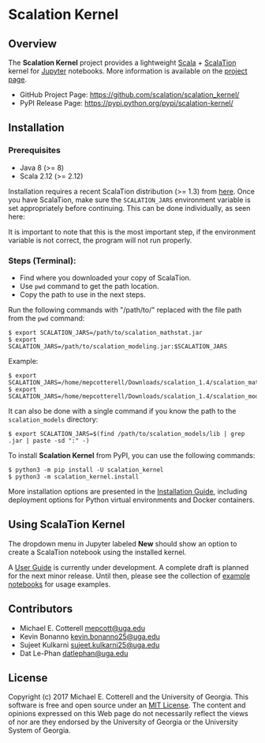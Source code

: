 # Scalation Kernel

## Overview

The **Scalation Kernel** project provides a lightweight
[Scala](http://www.scala-lang.org) + 
[ScalaTion](http://cobweb.cs.uga.edu/~jam/scalation.html) kernel for
[Jupyter](https://jupyter.readthedocs.io/en/latest/) notebooks. 
More information is available on the
[project page](https://github.com/scalation/scalation_kernel).

 * GitHub Project Page: https://github.com/scalation/scalation_kernel/
 * PyPI Release Page: https://pypi.python.org/pypi/scalation-kernel/

## Installation

### Prerequisites

 * Java 8 (>= 8) 
 * Scala 2.12 (>= 2.12)

Installation requires a recent ScalaTion distribution (>= 1.3) from
[here](http://cobweb.cs.uga.edu/~jam/scalation.html). Once you have
ScalaTion, make sure the `SCALATION_JARS` environment variable is
set appropriately before continuing. This can be done individually,
as seen here:

It is important to note that this is the most important step, if the environment
variable is not correct, the program will not run properly.

### Steps (Terminal):

 *  Find where you downloaded your copy of ScalaTion.
 *  Use `pwd` command to get the path location.
 *  Copy the path to use in the next steps.

Run the following commands with "/path/to/" replaced with the file path from the `pwd` command:
```
$ export SCALATION_JARS=/path/to/scalation_mathstat.jar
$ export SCALATION_JARS=/path/to/scalation_modeling.jar:$SCALATION_JARS
```
Example:
```
$ export SCALATION_JARS=/home/mepcotterell/Downloads/scalation_1.4/scalation_mathstat.jar
$ export SCALATION_JARS=/home/mepcotterell/Downloads/scalation_1.4/scalation_modeling.jar:$SCALATION_JARS
```

It can also be done with a single command if you know the path to the
`scalation_models` directory:

```
$ export SCALATION_JARS=$(find /path/to/scalation_models/lib | grep .jar | paste -sd ":" -)
```

To install **Scalation Kernel** from PyPI, you can use the following
commands:

```
$ python3 -m pip install -U scalation_kernel
$ python3 -m scalation_kernel.install
```

More installation options are presented in the
[Installation Guide](https://github.com/scalation/scalation_kernel/blob/master/docs/INSTALL.md),
including deployment options for Python virtual environments and
Docker containers. 

## Using ScalaTion Kernel

The dropdown menu in Jupyter labeled **New** should show an option to create a ScalaTion
notebook using the installed kernel. 

A [User Guide](https://github.com/scalation/scalation_kernel/blob/master/docs/USER.md)
is currently under development. A complete draft is planned for the next minor
release. Until then, please see the collection of
[example notebooks](https://github.com/scalation/scalation_kernel/tree/master/notebooks)
for usage examples.

## Contributors

 * Michael E. Cotterell <mepcott@uga.edu>
 * Kevin Bonanno <kevin.bonanno25@uga.edu>
 * Sujeet Kulkarni <sujeet.kulkarni25@uga.edu>
 * Dat Le-Phan <datlephan@uga.edu>

## License

Copyright (c) 2017 Michael E. Cotterell and the University of Georgia.
This software is free and open source under an
[MIT License](https://github.com/scalation/scalation_kernel/blob/master/LICENSE.md).
The content and opinions expressed on this Web page do not necessarily
reflect the views of nor are they endorsed by the University of Georgia or
the University System of Georgia.

